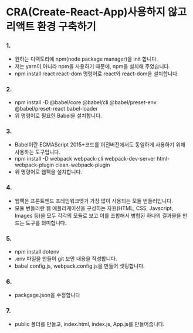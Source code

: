 # CRA(Create-React-App)사용하지 않고 리액트 환경 구축하기

### 1.
* 원하는 디랙토리에 npm(node package manager)을 init 합니다.
* 저는 yarn이 아니라 npm을 사용하기 때문에, npm을 설치해 주었습니다.
* npm install react react-dom 명령어로 react와 react-dom을 설치합니다.

### 2.
* npm install -D @babel/core @babel/cli @babel/preset-env @babel/preset-react babel-loader
* 위 명령어로 필요한 Babel을 설치합니다.

### 3.
* Babel이란 ECMAScript 2015+코드를 이전버전에서도 동일하게 사용하기 위해 사용하는 도구입니다.
* npm install -D webpack webpack-cli webpack-dev-server html-webpack-plugin clean-webpack-plugin
* 위 명령어로 웹팩을 설치합니다.

### 4.
* 웹팩은 프론트엔드 프레임워크엣거 가장 많이 사용되는 모듈 번들러입니다.
* 모듈 번들러란 웹 애플리케이션을 구성하는 자원(HTML, CSS, Javscript, Images 등)을 모두 각각의 모듈로 보고 이를 조합해서 병합된 하나의 결과물을 만드는 도구를 의미합니다.

### 5.
* npm install dotenv
* .env 파일을 만들어 git 보안 내용을 작성합니다.
* babel.config.js, webpack.config.js을 만들어 셋팅합니다.

### 6.
* packgage.json을 수정합니다

### 7.
* public 폴더를 만들고, index.html, index.js, App.js를 만들어줍니다.
